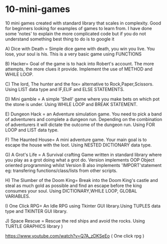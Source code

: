 # 10-mini-games
10 mini games created with standard library that scales in complexity. Good for beginners looking for examples of games to learn from.
I have done some 'notes' to explain the more complicated code but if you do not understand something best thing to do is to google it 

A) Dice with Death = Simple dice game with death, you win you live. You lose, your soul is his. This is a very basic game using FUNCTIONS 

B) Hacker= Goal of the game is to hack into Robert's account. The more attempts, the more clues it provide. Implement the use of METHOD and WHILE LOOP.

C) The lord, The hunter and the fox= alternative to Rock,Paper,Scissors. Using LIST data type and IF,ELIF and ELSE STATEMENTS.

D) Mini gamble = A simple 'Shell' game where you make bets on which pot the stone is under. Using WHILE LOOP and BREAK STATEMENT. 

E) Dungeon Hack  = an Adventure simulation game. You need to pick a band of adventurers and complete a dungeon run. Depending on the combination of adventurers it will dictate the outcome of the dungeon run. Using FOR LOOP and LIST data type.

F) The Haunted House= A mini adventure game. Your main goal is to escape the house with the loot. Using NESTED DICTIONARY data type. 

G) A Grot's Life = A Survival crafting Game written in standard library where you play as a grot doing what a grot do. Version implements OOP Object oriented programming whilst Version B also implements 'IMPORT'statement eg: transfering functions/class/lists from other scripts. 

H) The Slumber of the Doom King= Break into the Doom King's castle and steal as much gold as possible and find an escape before the king consumes your soul. Using DICTIONARY,WHILE LOOP, GLOBAL VARIABLES.

I) One Click RPG= An Idle RPG using Tkinter GUI library.Using TUPLES data type and TKINTER GUI library. 

J) Space Rescue = Rescue the red ships and avoid the rocks. Using TURTLE GRAPHICS library ) 


https://www.youtube.com/watch?v=Q7A_zDKSeEo  ( One click rpg ) 
        
